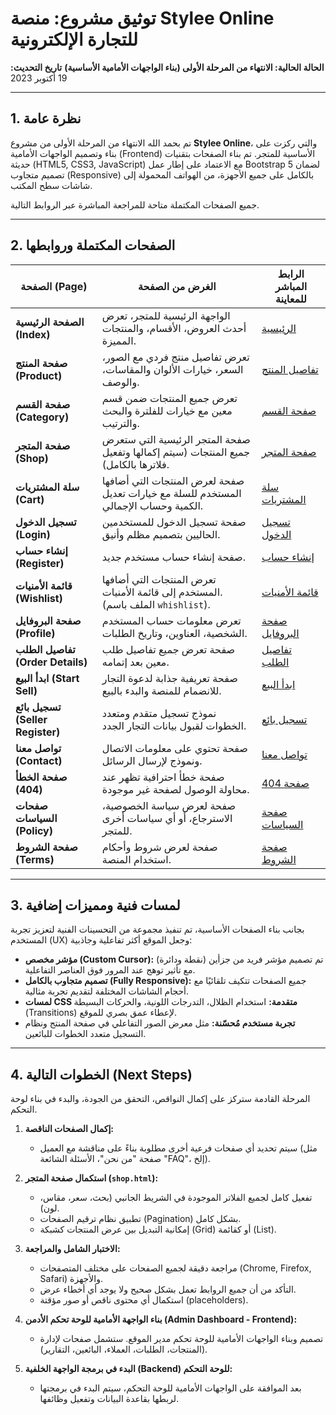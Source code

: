 # توثيق مشروع: منصة Stylee Online للتجارة الإلكترونية
**الحالة الحالية: الانتهاء من المرحلة الأولى (بناء الواجهات الأمامية الأساسية)**
**تاريخ التحديث:** 19 أكتوبر 2023

---

## 1. نظرة عامة

تم بحمد الله الانتهاء من المرحلة الأولى من مشروع **Stylee Online**، والتي ركزت على بناء وتصميم الواجهات الأمامية (Frontend) الأساسية للمتجر. تم بناء الصفحات بتقنيات حديثة (HTML5, CSS3, JavaScript) مع الاعتماد على إطار عمل Bootstrap 5 لضمان تصميم متجاوب (Responsive) بالكامل على جميع الأجهزة، من الهواتف المحمولة إلى شاشات سطح المكتب.

جميع الصفحات المكتملة متاحة للمراجعة المباشرة عبر الروابط التالية.

---

## 2. الصفحات المكتملة وروابطها

| الصفحة (Page)                   | الغرض من الصفحة                                                                        | الرابط المباشر للمعاينة                                                               |
| ------------------------------- | -------------------------------------------------------------------------------------- | --------------------------------------------------------------------------------- |
| **الصفحة الرئيسية (Index)**         | الواجهة الرئيسية للمتجر، تعرض أحدث العروض، الأقسام، والمنتجات المميزة.                    | [الرئيسية](https://eltaron.github.io/styleeonline/index.html)                       |
| **صفحة المنتج (Product)**           | تعرض تفاصيل منتج فردي مع الصور، السعر، خيارات الألوان والمقاسات، والوصف.                    | [تفاصيل المنتج](https://eltaron.github.io/styleeonline/product.html)                   |
| **صفحة القسم (Category)**         | تعرض جميع المنتجات ضمن قسم معين مع خيارات للفلترة والبحث والترتيب.                           | [صفحة القسم](https://eltaron.github.io/styleeonline/category.html)                     |
| **صفحة المتجر (Shop)**           | صفحة المتجر الرئيسية التي ستعرض جميع المنتجات (سيتم إكمالها وتفعيل فلاترها بالكامل).    | [صفحة المتجر](https://eltaron.github.io/styleeonline/shop.html)                       |
| **سلة المشتريات (Cart)**         | صفحة لعرض المنتجات التي أضافها المستخدم للسلة مع خيارات تعديل الكمية وحساب الإجمالي.    | [سلة المشتريات](https://eltaron.github.io/styleeonline/cart.html)                 |
| **تسجيل الدخول (Login)**         | صفحة تسجيل الدخول للمستخدمين الحاليين بتصميم مظلم وأنيق.                             | [تسجيل الدخول](https://eltaron.github.io/styleeonline/login.html)                    |
| **إنشاء حساب (Register)**          | صفحة إنشاء حساب مستخدم جديد.                                                         | [إنشاء حساب](https://eltaron.github.io/styleeonline/register.html)                 |
| **قائمة الأمنيات (Wishlist)**      | تعرض المنتجات التي أضافها المستخدم إلى قائمة الأمنيات. (الملف باسم `whishlist`).        | [قائمة الأمنيات](https://eltaron.github.io/styleeonline/whishlist.html)                |
| **صفحة البروفايل (Profile)**      | تعرض معلومات حساب المستخدم الشخصية، العناوين، وتاريخ الطلبات.                      | [صفحة البروفايل](https://eltaron.github.io/styleeonline/profile.html)               |
| **تفاصيل الطلب (Order Details)** | صفحة تعرض جميع تفاصيل طلب معين بعد إتمامه.                                          | [تفاصيل الطلب](https://eltaron.github.io/styleeonline/order_details.html)        |
| **ابدأ البيع (Start Sell)**         | صفحة تعريفية جذابة لدعوة التجار للانضمام للمنصة والبدء بالبيع.                       | [ابدأ البيع](https://eltaron.github.io/styleeonline/startsell.html)                |
| **تسجيل بائع (Seller Register)**  | نموذج تسجيل متقدم ومتعدد الخطوات لقبول بيانات التجار الجدد.                         | [تسجيل بائع](https://eltaron.github.io/styleeonline/sellerRegister.html)          |
| **تواصل معنا (Contact)**          | صفحة تحتوي على معلومات الاتصال ونموذج لإرسال الرسائل.                                  | [تواصل معنا](https://eltaron.github.io/styleeonline/contact.html)                   |
| **صفحة الخطأ (404)**             | صفحة خطأ احترافية تظهر عند محاولة الوصول لصفحة غير موجودة.                              | [صفحة 404](https://eltaron.github.io/styleeonline/404.html)                        |
| **صفحات السياسات (Policy)**      | صفحة لعرض سياسة الخصوصية، الاسترجاع، أو أي سياسات أخرى للمتجر.                          | [صفحة السياسات](https://eltaron.github.io/styleeonline/policy.html)                     |
| **صفحة الشروط (Terms)**          | صفحة لعرض شروط وأحكام استخدام المنصة.                                                    | [صفحة الشروط](https://eltaron.github.io/styleeonline/terms.html)                    |

---

## 3. لمسات فنية ومميزات إضافية

بجانب بناء الصفحات الأساسية، تم تنفيذ مجموعة من التحسينات الفنية لتعزيز تجربة المستخدم (UX) وجعل الموقع أكثر تفاعلية وجاذبية:

-   **مؤشر مخصص (Custom Cursor):** تم تصميم مؤشر فريد من جزأين (نقطة ودائرة) مع تأثير توهج عند المرور فوق العناصر التفاعلية.
-   **تصميم متجاوب بالكامل (Fully Responsive):** جميع الصفحات تتكيف تلقائيًا مع أحجام الشاشات المختلفة لتقديم تجربة مثالية.
-   **لمسات CSS متقدمة:** استخدام الظلال، التدرجات اللونية، والحركات البسيطة (Transitions) لإعطاء عمق بصري للموقع.
-   **تجربة مستخدم مُحسّنة:** مثل معرض الصور التفاعلي في صفحة المنتج ونظام التسجيل متعدد الخطوات للبائعين.

---

## 4. الخطوات التالية (Next Steps)

المرحلة القادمة ستركز على إكمال النواقص، التحقق من الجودة، والبدء في بناء لوحة التحكم.

1.  **إكمال الصفحات الناقصة:**
    -   سيتم تحديد أي صفحات فرعية أخرى مطلوبة بناءً على مناقشة مع العميل (مثل صفحة "من نحن"، الأسئلة الشائعة "FAQ"، إلخ).

2.  **استكمال صفحة المتجر (`shop.html`):**
    -   تفعيل كامل لجميع الفلاتر الموجودة في الشريط الجانبي (بحث، سعر، مقاس، لون).
    -   تطبيق نظام ترقيم الصفحات (Pagination) بشكل كامل.
    -   إمكانية التبديل بين عرض المنتجات كشبكة (Grid) أو كقائمة (List).

3.  **الاختبار الشامل والمراجعة:**
    -   مراجعة دقيقة لجميع الصفحات على مختلف المتصفحات (Chrome, Firefox, Safari) والأجهزة.
    -   التأكد من أن جميع الروابط تعمل بشكل صحيح ولا يوجد أي أخطاء عرض.
    -   استكمال أي محتوى ناقص أو صور مؤقتة (placeholders).

4.  **بناء الواجهة الأمامية للوحة تحكم الأدمن (Admin Dashboard - Frontend):**
    -   تصميم وبناء الواجهات الأمامية للوحة تحكم مدير الموقع. ستشمل صفحات لإدارة (المنتجات، الطلبات، العملاء، البائعين، التقارير).

5.  **البدء في برمجة الواجهة الخلفية (Backend) للوحة التحكم:**
    -   بعد الموافقة على الواجهات الأمامية للوحة التحكم، سيتم البدء في برمجتها لربطها بقاعدة البيانات وتفعيل وظائفها.
